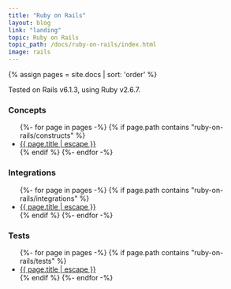 ```yaml
---
title: "Ruby on Rails"
layout: blog
link: "landing"
topic: Ruby on Rails
topic_path: /docs/ruby-on-rails/index.html
image: rails
---
```

{% assign pages = site.docs | sort: 'order' %}

Tested on Rails v6.1.3, using Ruby v2.6.7.

### Concepts
<ul>
{%- for page in pages -%}
  {% if page.path contains "ruby-on-rails/constructs" %}
    <li>
      <a href="{{ page.url | relative_url }}">
        {{ page.title | escape }}
      </a>
    </li>
  {% endif %}
{%- endfor -%}
</ul>

### Integrations
<ul>
{%- for page in pages -%}
  {% if page.path contains "ruby-on-rails/integrations" %}
    <li>
      <a href="{{ page.url | relative_url }}">
        {{ page.title | escape }}
      </a>
    </li>
  {% endif %}
{%- endfor -%}
</ul>

### Tests
<ul>
{%- for page in pages -%}
  {% if page.path contains "ruby-on-rails/tests" %}
    <li>
      <a href="{{ page.url | relative_url }}">
        {{ page.title | escape }}
      </a>
    </li>
  {% endif %}
{%- endfor -%}
</ul>